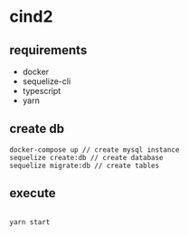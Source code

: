 # cind2


## requirements

- docker
- sequelize-cli
- typescript
- yarn

## create db
```
docker-compose up // create mysql instance
sequelize create:db // create database
sequelize migrate:db // create tables
```

## execute

```

yarn start

```